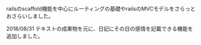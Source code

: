 railsのscaffold機能を中心にルーティングの基礎やrailsのMVCモデルをさらっとおさらいしました。

2018/08/31 テキストの成果物を元に、日記にその日の感情を記載できる機能を追加しました。
